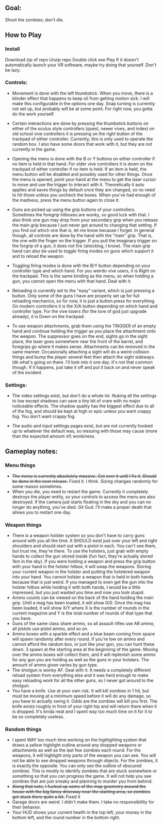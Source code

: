 ## Goal: 
Shoot the zombies; don't die.

## How to Play

### Install
Download zip of repo
Unzip repo
Double click exe
Play
If it doesn't automatically launch your VR software, maybe try doing that yourself. Don't be lazy.

### Controls:
* Movement is done with the left thumbstick. When you move, there is a blinder effect that happens to keep oli from getting motion sick. I will make this configurable in the options one day. Snap turning is currently not set up, but probably will be at some point. For right now, you gotta do the work yourself.

* Certain interactions are done by pressing the thumbstick buttons on either of the oculus style controllers (quest, newer vives, and index) on old school vive controllers it is pressing on the right button of the trackpad of either controller. Currently, this is only used to operate the random box. I also have some doors that work with it, but they are not currently in the game.

* Opening the menu is done with the B or Y buttons on either controller if no item is held in that hand. For older vive controllers it is down on the trackpad of either controller if no item is held. If an item is held, the menu button will be disabled and possibly used for other things. Once the menu is opened, point your hand at the menu to get the laser cursor to move and use the trigger to interact with it. Theoretically it auto applies and saves things by default once they are changed, so no need to hit those unless you uncheck the boxes. When you've had enough of the madness, press the menu button again to close it.

* Guns are picked up using the grip buttons of your controllers. Sometimes the foregrip hitboxes are wonky, so good luck with that. I also think one gun may drop from your secondary grip when you release the main grip because I just never got around to changing that setting. If you find out which one that is, let me know because I forget. In general though, all controls are done by the hand with the "main" grip. That is, the one with the finger on the trigger. If you pull the imaginary trigger on the forgrip of a gun, it does not fire (shocking, I know). The main grip hand can also be used to toggle firing modes on guns which support it and to reload the weapon.

* Toggling firing modes is done with the B/Y button depending on your controller type and which hand. For you weirdo vive users, it is Right on the trackpad. This is the same binding as the menu, so when holding a gun, you cannot open the menu with that hand. Deal with it.

* Reloading is currently set to the "easy" variant, which is just pressing a button. Only some of the guns I have are properly set up for full reloading mechanics, so for now, it is just a button press for everything. On modern controllers it is the X/A button depending on which hand and controller type. For the vive losers (for the love of god just upgrade already), it is Down on the trackpad.

* To use weapon attachments, grab them using the TRIGGER of an empty hand and continue holding the trigger as you place the attachment onto the weapon. The suppressor goes on the end, sights go in the sight place, the laser goes somewhere near the front of the barrel, and foregrips go where it makes sense. Attachments can be removed in the same manner. Occasionally attaching a sight will do a weird collision things and bump the player several feet then attach the sight sideways. Idk what's going on there. I'll look into it one day. It's not that common though. If it happens, just take it off and put it back on and never speak of the incident.

### Settings: 
* The video settings exist, but don't do a whole lot. Nuking all the settings to low except shadows can save a tiny bit of vram with no major noticeable effects. The shadow quality has the biggest effect due to all of the fog, and should be kept at high or epic unless you want crappy fog. You don't want crappy fog.
  
* The audio and input settings pages exist, but are not currently hooked up to whatever the default was, so messing with those may cause (more than the expected amount of) wonkiness.

## Gameplay notes:

### Menu things
* ~~The menu is currently absolutely massive. Get over it until I fix it. Should be done in the next release.~~ Fixed it. I think. Sizing changes randomly for some reason sometimes.
* When you die, you need to restart the game. Currently it completely destroys the player entity, so your controls to access the menu are also destroyed. If the camera just starts floating in the sky and you can no longer do anything, you've died. Git Gud. I'll make a proper death that allows you to restart one day.

### Weapon things
* There is a weapon holster system so you don't have to carry guns around with you all the time. It SHOULD exist just over your left and right shoulders and should start out with a pistol in each. You can't see them, but trust me, they're there. To use the holsters, just grab with empty hands to collect the gun stored inside (fun fact, they're actually stored 1km in the sky). If you were holding a weapon and press the grip button with your hand in the holster hitbox, it will swap the weapons. Storing your current weapon in the holster and putting the holstered weapon into your hand. You cannot holster a weapon that is held in both hands because that is just weird. If you managed to even get the gun into the holster hitbox while holding it with both hands, I would be a little impressed, but you just wasted you time and now you look stupid.
* Ammo counts can be viewed on the back of the hand holding the main grip. Until a mag has been loaded, it will show 0/0. Once the mag has been loaded, it will show X/Y where X is the number of rounds in the current magazine and Y is the total number of rounds of that type that you have.
* Guns of the same class share ammo, so all assault rifles use AR ammo, all pistols use pistol ammo, and so on. 
* Ammo boxes with a sparkle effect and a blue beam coming from space will spawn randomly after every round. If you're low on ammo and cannot afford the random box, or just like your gun, you can hunt these down. 3 spawn at the starting area at the beginning of the game. Moving over the ammo boxes will collect them, and it will replenish some ammo for any gun you are holding as well as the guns in your holsters. The amount of ammo given varies by gun type.
* The shotgun is wonky AF. Deal with it. It needs a completely different reload system from everything else and it was hard enough to make easy reloading work for all the other guns, so I never got around to the shotgun.
* You have a knife. Use at your own risk. It will kill zombies in 1 hit, but must be moving at a minimum speed before it will do any damage, so you have to actually swing it. Odds are the zombies will kill you first. The knife exists roughly in front of your right hip and will return there when it is dropped. It's kinda neat and I spent way too much time on it for it to be so completely useless.

### Random things
* I spent WAY too much time working on the highlighting system that draws a yellow highlight outline around any dropped weapons or attachments as well as the last few zombies each round. For the weapons, it will highlight only parts of the weapon you can see. You will not be able to see dropped weapons through objects. For the zombies, it is exactly the opposite. You can only see the outline of obscured zombies. This is mostly to identify zombies that are stuck somewhere or something so that you can progress the game. It will not help you see zombies that are just sneaky and planning to murder you from behind.
* ~~Along that note, I fucked up some of the map geometry around the house with the big fancy driveway near the starting area, so zombies get stuck there quite a bit.~~ Fixed it
* Garage doors are weird. I didn't make them. I take no responsibililty for their behavior.
* Your HUD shows your current health in the top left, your money in the bottom left, and the round number in the bottom right.

